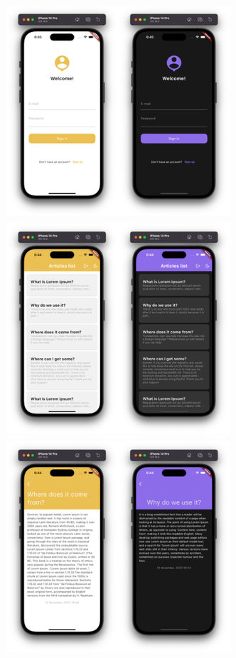 ![Welcome Screen](https://github.com/mavrinpn/Articles-Mock/raw/main/images/welcome_screen.png)

![Welcome Screen](https://github.com/mavrinpn/Articles-Mock/raw/main/images/articles_screen.png)

![Welcome Screen](https://github.com/mavrinpn/Articles-Mock/raw/main/images/article_screen.png)